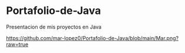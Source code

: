 # Portafolio-de-Java

Presentacion de mis proyectos en Java

https://github.com/mar-lopez0/Portafolio-de-Java/blob/main/Mar.png?raw=true
